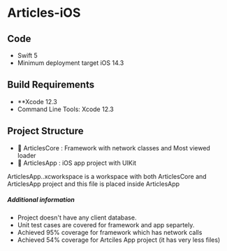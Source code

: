 # Articles-iOS

## Code
- Swift 5
- Minimum deployment target iOS 14.3

## Build Requirements
 - **Xcode 12.3
 - Command Line Tools: Xcode 12.3

## Project Structure
- 📁 ArticlesCore    :  Framework with network classes and Most viewed loader
- 📁 ArticlesApp : iOS app project with UIKit

ArticlesApp..xcworkspace is a workspace with both ArticlesCore and ArticlesApp project and this file is placed inside ArticlesApp

##### Additional information
- Project doesn't have any client database.
- Unit test cases are covered for framework and app separtely. 
- Achieved 95% coverage for framework which has network calls 
- Achieved  54% coverage for Artciles App project (it has very less files)

